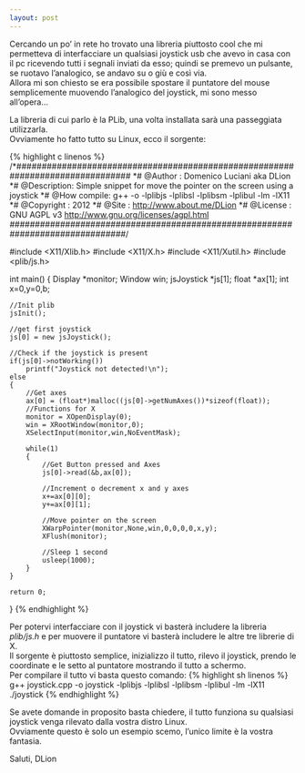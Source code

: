 ```yaml
---
layout: post
---
```

Cercando un po’ in rete ho trovato una libreria piuttosto cool che mi permetteva di interfacciare un qualsiasi joystick usb che avevo in casa con il pc ricevendo tutti i segnali inviati da esso; quindi se premevo un pulsante, se ruotavo l’analogico, se andavo su o giù e così via.   
Allora mi son chiesto se era possibile spostare il puntatore del mouse semplicemente muovendo l’analogico del joystick,  mi sono messo all’opera…

La libreria di cui parlo è la PLib, una volta installata sarà una passeggiata utilizzarla.   
Ovviamente ho fatto tutto su Linux, ecco il sorgente:

{% highlight c linenos %}
/*###############################################################################
*# @Author : Domenico Luciani aka DLion
*# @Description: Simple snippet for move the pointer on the screen using a joystick
*# @How compile: g++ <source> -o <binary> -lplibjs -lplibsl -lplibsm -lplibul -lm -lX11
*# @Copyright : 2012
*# @Site : http://www.about.me/DLion
*# @License : GNU AGPL v3 http://www.gnu.org/licenses/agpl.html
*###############################################################################*/
 
#include <X11/Xlib.h>
#include <X11/X.h>
#include <X11/Xutil.h>
#include <plib/js.h>
 
int main()
{
    Display *monitor;
    Window win;
    jsJoystick *js[1];
    float *ax[1];
    int x=0,y=0,b;
 
    //Init plib
    jsInit();
 
    //get first joystick
    js[0] = new jsJoystick();
    
    //Check if the joystick is present
    if(js[0]->notWorking())
        printf("Joystick not detected!\n");
    else
    {
        //Get axes
        ax[0] = (float*)malloc((js[0]->getNumAxes())*sizeof(float));
        //Functions for X
        monitor = XOpenDisplay(0);
        win = XRootWindow(monitor,0);
        XSelectInput(monitor,win,NoEventMask);
 
        while(1)
        {
            //Get Button pressed and Axes
            js[0]->read(&b,ax[0]);
            
            //Increment o decrement x and y axes
            x+=ax[0][0];
            y+=ax[0][1];
          
            //Move pointer on the screen
            XWarpPointer(monitor,None,win,0,0,0,0,x,y);
            XFlush(monitor);
            
            //Sleep 1 second
            usleep(1000);
        }
    }
 
    return 0;
}
{% endhighlight %}

Per potervi interfacciare con il joystick vi basterà includere la libreria *plib/js.h* e per muovere il puntatore vi basterà includere le altre tre librerie di X.   
Il sorgente è piuttosto semplice, inizializzo il tutto, rilevo il joystick, prendo le coordinate e le setto al puntatore mostrando il tutto a schermo.   
Per compilare il tutto vi basta questo comando:
{% highlight sh linenos %}
g++ joystick.cpp -o joystick -lplibjs -lplibsl -lplibsm -lplibul -lm -lX11
./joystick
{% endhighlight %}

Se avete domande in proposito basta chiedere, il tutto funziona su qualsiasi joystick venga rilevato dalla vostra distro Linux.   
Ovviamente questo è solo un esempio scemo, l’unico limite è la vostra fantasia.

Saluti, DLion
